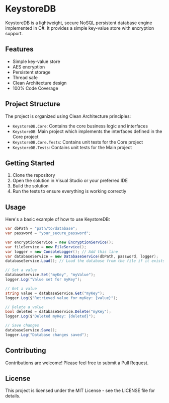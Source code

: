 # KeystoreDB

KeystoreDB is a lightweight, secure NoSQL persistent database engine implemented in C#. It provides a simple key-value
store with encryption support.

## Features

- Simple key-value store
- AES encryption
- Persistent storage
- Thread safe
- Clean Architecture design
- 100% Code Coverage

## Project Structure

The project is organized using Clean Architecture principles:

- `KeystoreDB.Core`: Contains the core business logic and interfaces
- `KeystoreDB`: Main project which implements the interfaces defined in the Core project
- `KeystoreDB.Core.Tests`: Contains unit tests for the Core project
- `KeystoreDB.Tests`: Contains unit tests for the Main project

## Getting Started

1. Clone the repository
2. Open the solution in Visual Studio or your preferred IDE
3. Build the solution
4. Run the tests to ensure everything is working correctly

## Usage

Here's a basic example of how to use KeystoreDB:

```csharp
var dbPath = "path/to/database";
var password = "your_secure_password";

var encryptionService = new EncryptionService();
var fileService = new FileService();
var logger = new ConsoleLogger(); // Add this line
var databaseService = new DatabaseService(dbPath, password, logger);
databaseService.Load(); // Load the database from the file if it exists, or initialize an empty database if not found

// Set a value
databaseService.Set("myKey", "myValue");
logger.Log("Value set for myKey");

// Get a value
string value = databaseService.Get("myKey");
logger.Log($"Retrieved value for myKey: {value}");

// Delete a value
bool deleted = databaseService.Delete("myKey");
logger.Log($"Deleted myKey: {deleted}");

// Save changes
databaseService.Save();
logger.Log("Database changes saved");
```

## Contributing

Contributions are welcome! Please feel free to submit a Pull Request.

## License

This project is licensed under the MIT License - see the LICENSE file for details.
